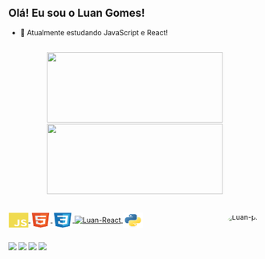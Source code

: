## Olá! Eu sou o Luan Gomes!
- 🌱 Atualmente estudando JavaScript e React!

</div>
</br>
<div align="center">
  <a href="https://github.com/LuanGomes99">
  <img height="140em" width="350em" src="https://github-readme-stats.vercel.app/api?username=LuanGomes99&show_icons=true&theme=dracula"/>
  <img height="140em" width="350em" src="https://github-readme-stats.vercel.app/api/top-langs/?username=LuanGomes99&layout=compact&langs_count=7&theme=dracula"/>
</div>
</br>

<div style="display: inline_block"><br>
  <img align="center" alt="Luan-Js" height="30" width="40" src="https://raw.githubusercontent.com/devicons/devicon/master/icons/javascript/javascript-plain.svg">
  <img align="center" alt="Luan-HTML" height="30" width="40" src="https://raw.githubusercontent.com/devicons/devicon/master/icons/html5/html5-original.svg">
  <img align="center" alt="Luan-CSS" height="30" width="40" src="https://raw.githubusercontent.com/devicons/devicon/master/icons/css3/css3-original.svg">
  <img align="center" alt="Luan-React" height="30" width="40" src="https://www.svgrepo.com/show/452092/react.svg">
  <img align="center" alt="Luan-Python" height="30" width="40" src="https://raw.githubusercontent.com/devicons/devicon/master/icons/python/python-original.svg">
  <img align="right" alt="Luan-pic" height="150" style="border-radius:50px;" src="https://gifdb.com/images/high/coding-animated-laptop-flow-stream-ja04010rm5o68zfk.gif">
</div>
  
  ##
 
<div> 
  <a href="https://www.linkedin.com/in/luangomes99/" target="_blank"><img src="https://img.shields.io/badge/LinkedIn-0077B5?style=for-the-badge&logo=linkedin&logoColor=white" target="_blank"></a>
   <a href="https://codepen.io/LGomess" target="_blank"><img src="https://img.shields.io/badge/Codepen-000000?style=for-the-badge&logo=codepen&logoColor=white" target="_blank"></a> 
  <a href="https://www.instagram.com/theluangomes/" target="_blank"><img src="https://img.shields.io/badge/-Instagram-%23E4405F?style=for-the-badge&logo=instagram&logoColor=white" target="_blank"></a>
 <a href="https://twitter.com/99LuanGomes?s=20&t=TNLhVxnguWFGCuVjeDsS4g" target="_blank"><img src="https://img.shields.io/badge/Twitter-1DA1F2?style=for-the-badge&logo=twitter&logoColor=white" target="_blank"></a>
  
</div>

